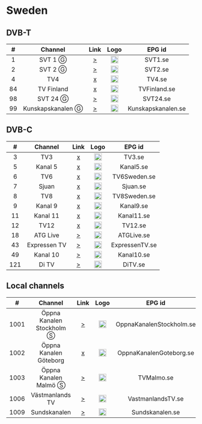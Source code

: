 <h1>Sweden</h1>

<h2>DVB-T</h2>

| #   | Channel        | Link  | Logo | EPG id |
|:---:|:--------------:|:-----:|:----:|:------:|
| 1   | SVT 1 Ⓖ | [>](https://ed2.cdn.svt.se/ed7/d1/c/se/svt1/manifest.mpd?defaultSubLang=1) | <img height="20" src="https://upload.wikimedia.org/wikipedia/commons/thumb/1/1b/SVT1_logo_2016.svg/800px-SVT1_logo_2016.svg.png"/> | SVT1.se |
| 2   | SVT 2 Ⓖ | [>](https://ed2.cdn.svt.se/ed7/d1/c/se/svt2/manifest.mpd?defaultSubLang=1) | <img height="20" src="https://i.imgur.com/iB3veGx.png"/> | SVT2.se |
| 4   | TV4 | [x]() | <img height="20" src="https://i.imgur.com/nyLmev6.png"/> | TV4.se |
| 84  | TV Finland | [x]() | <img height="20" src="https://upload.wikimedia.org/wikipedia/commons/e/e5/TV_Finland_logo.png"/> | TVFinland.se |
| 98   | SVT 24 Ⓖ | [>](https://ed2.cdn.svt.se/ed7/d1/c/se/svtb/manifest.mpd?defaultSubLang=1) | <img height="20" src="https://i.imgur.com/o9M7Tiq.png"/> | SVT24.se |
| 99   | Kunskapskanalen Ⓖ | [>](https://ed2.cdn.svt.se/ed7/d1/c/se/svtk/manifest.mpd?defaultSubLang=1) | <img height="20" src="https://i.imgur.com/9YBxoGc.png"/> | Kunskapskanalen.se |
<h2>DVB-C</h2>

| #   | Channel        | Link  | Logo | EPG id |
|:---:|:--------------:|:-----:|:----:|:------:|
| 3   | TV3 | [x]() | <img height="20" src="https://i.imgur.com/oysCIiw.png"/> | TV3.se |
| 5   | Kanal 5 | [x]() | <img height="20" src="https://i.imgur.com/8FeQ4ev.png"/> | Kanal5.se |
| 6   | TV6 | [x]() | <img height="20" src="https://i.imgur.com/a9mMd2Q.png"/> | TV6Sweden.se |
| 7   | Sjuan | [x]() | <img height="20" src="https://upload.wikimedia.org/wikipedia/commons/thumb/1/1f/Sjuan_2018.svg/512px-Sjuan_2018.svg.png"/> | Sjuan.se |
| 8   | TV8 | [x]() | <img height="20" src="https://upload.wikimedia.org/wikipedia/commons/thumb/9/9c/TV8_logo_for_Sweden_and_Lithuania.png/480px-TV8_logo_for_Sweden_and_Lithuania.png"/> | TV8Sweden.se |
| 9   | Kanal 9 | [x]() | <img height="20" src="https://i.imgur.com/H48HSkq.png"/> | Kanal9.se |
| 11  | Kanal 11 | [x]() | <img height="20" src="https://i.imgur.com/X0tNUMH.png"/> | Kanal11.se |
| 12  | TV12 | [x]() | <img height="20" src="https://upload.wikimedia.org/wikipedia/commons/8/84/Tv_12_logga.png"/> | TV12.se |
| 18   | ATG Live | [>](https://httpcache0-00688-cacheliveedge0.dna.qbrick.com/00688-cacheliveedge0/out/u/atg_sdi_1_free.m3u8) | <img height="20" src="https://i.imgur.com/bPWFXkL.png"/> | ATGLive.se |
| 43   | Expressen TV | [>](https://cdn0-03837-liveedge0.dna.ip-only.net/03837-liveedge0/smil:03837-tx2/playlist.m3u8) | <img height="20" src="https://i.imgur.com/8EjMSr7.png"/> | ExpressenTV.se |
| 49  | Kanal 10 | [>](https://rrr.sz.xlcdn.com/?account=cn_kanal10media&file=live_transcoded&type=live&service=wowza&protocol=https&output=playlist.m3u8) | <img height="20" src="https://i.imgur.com/vlh699v.png"/> | Kanal10.se |
| 121  | Di TV | [>](https://cdn0-03837-liveedge0.dna.ip-only.net/03837-liveedge0/smil:03837-tx4/playlist.m3u8) | <img height="20" src="https://i.imgur.com/zApTDWn.png"/> | DiTV.se |

<h2>Local channels</h2>

| #   | Channel        | Link  | Logo | EPG id |
|:---:|:--------------:|:-----:|:----:|:------:|
| 1001  | Öppna Kanalen Stockholm Ⓢ | [>](https://edg03-prd-se-ixn.solidtango.com/edge/451iw2h/playlist.m3u8) | <img height="20" src="https://i.imgur.com/GWlstv5.png"/> | OppnaKanalenStockholm.se |
| 1002  | Öppna Kanalen Göteborg | [x]() | <img height="20" src="https://i.imgur.com/s0Ync7t.jpg"/> | OppnaKanalenGoteborg.se |
| 1003  | Öppna Kanalen Malmö Ⓢ | [>](https://edg01-prd-de-ixn.solidtango.com/edge/_8ynhbua3_/8ynhbua3/manifest.m3u8) | <img height="20" src="https://i.imgur.com/sjw8dsM.jpg"/> | TVMalmo.se |
| 1006  | Västmanlands TV | [>](https://edg01-prd-se-dcs.solidtango.com/edge/lo9yf4l5/playlist.m3u8) | <img height="20" src="https://i.imgur.com/EXBaQ88.jpg"/> | VastmanlandsTV.se |
| 1009  | Sundskanalen | [>](https://stream.sundskanalen.se/live/view/index.m3u8) | <img height="20" src="https://imgur.com/8uT0p3q.jpg"/> | Sundskanalen.se |
